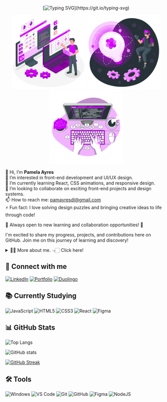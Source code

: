 <div align="center">

[![Typing SVG](https://readme-typing-svg.demolab.com?font=Fira+Code&weight=600&pause=1000&color=AD11FF&center=true&vCenter=true&random=false&width=435&lines=%F0%9F%92%9C+Welcome+to+my+GitHub%2C+feel+free!!)](https://git.io/typing-svg)
</div>

<div align="center">


<img src="assets\images\Programmer-amico.png" alt="Programmer amico" min-width="200px" max-width="200px" width="230px" >
<img src="assets\images\Innovation-amico.png" alt="Innovation amico" min-width="200px" max-width="200px" width="230px" >
<img src="assets\images\Code-typing-bro.png" alt="Code Typing" min-width="200px" max-width="200px" width="230px" >
</div>



<div align="left">

👋 Hi, I’m **Pamela Ayres**  
👀 I’m interested in front-end development and UI/UX design.  
🌱 I’m currently learning React, CSS animations, and responsive design.  
💞️ I’m looking to collaborate on exciting front-end projects and design systems.  
📫 How to reach me: pamayresdl@gmail.com                                        
⚡ Fun fact: I love solving design puzzles and bringing creative ideas to life through code!  

💼 Always open to new learning and collaboration opportunities! 🚀

I'm excited to share my progress, projects, and contributions here on GitHub. Join me on this journey of learning and discovery!

</div>

<details>
  <summary>👨‍💻 More about me. 👈🏻 Click here! </summary>

  - 🌱 I’m currently studying at Estácio College - ADS (Systems Analysis and Development) and taking courses at DIO - Digital Innovation One.<br/>
  - 🔭 I'm looking for my first job opportunity. My dream is to work in front-end development and design systems.<br/>
</details>

## 👋 Connect with me
[![LinkedIn](https://img.shields.io/badge/LinkedIn-0077B5?style=for-the-badge&logo=linkedin&logoColor=white)](https://www.linkedin.com/in/pamela-ayres-a945b018b/)
[![Portfolio](https://img.shields.io/badge/Portfolio-000?style=for-the-badge&logo=google-chrome&logoColor=white)](https://www.pamela-ayres.dev) 
[![Duolingo](https://img.shields.io/badge/Duolingo-%234DC730.svg?style=for-the-badge&logo=Duolingo&logoColor=white)](https://www.duolingo.com/profile/PamelaAyre3)

## 📚 Currently Studying
![JavaScript](https://img.shields.io/badge/JavaScript-F7DF1E?style=for-the-badge&logo=javascript&logoColor=black) 
![HTML5](https://img.shields.io/badge/HTML5-E34F26?style=for-the-badge&logo=html5&logoColor=white) 
![CSS3](https://img.shields.io/badge/CSS3-1572B6?style=for-the-badge&logo=css3&logoColor=white) 
![React](https://img.shields.io/badge/React-61DAFB?style=for-the-badge&logo=react&logoColor=black) 
![Figma](https://img.shields.io/badge/Figma-000000?style=for-the-badge&logo=figma&logoColor=white)

## 📊 GitHub Stats

![Top Langs](https://github-readme-stats.vercel.app/api/top-langs/?username=Pamela-Ayres&theme=midnight-purple&layout=compact&bg_color=000&border_color=8300ff&text_color=FFF)

![GitHub stats](https://github-readme-stats.vercel.app/api?username=Pamela-Ayres&hide_title=true&border_color=8300ff&theme=midnight-purple&show_icons=true)

[![GitHub Streak](https://streak-stats.demolab.com/?user=Pamela-Ayres&theme=midnight-purple&background=000&border=8300ff&dates=FFF)](https://git.io/streak-stats)

## 🛠️ Tools

![Windows](https://img.shields.io/badge/Windows-000?style=for-the-badge&logo=windows&logoColor=2CA5E0)
![VS Code](https://img.shields.io/badge/VSCode-007ACC?style=for-the-badge&logo=visual-studio-code&logoColor=white) 
![Git](https://img.shields.io/badge/GIT-E44C30?style=for-the-badge&logo=git&logoColor=white) 
![GitHub](https://img.shields.io/badge/-GitHub-181717?style=for-the-badge&logo=github)
![Figma](https://img.shields.io/badge/Figma-696969?style=for-the-badge&logo=figma&logoColor=white)
![NodeJS](https://img.shields.io/badge/node.js-6DA55F?style=for-the-badge&logo=node.js&logoColor=white)
